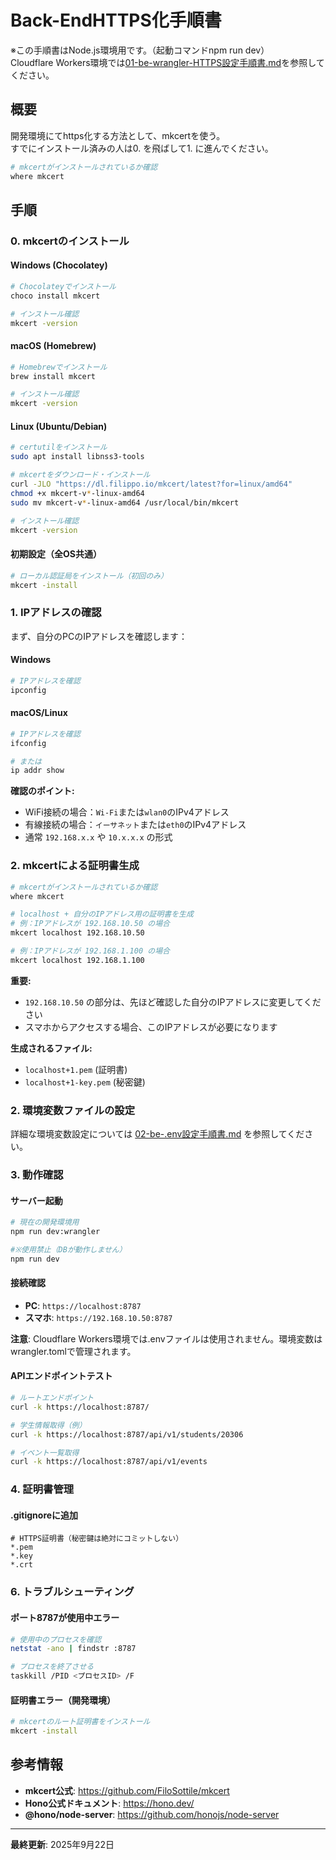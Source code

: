 # Back-EndHTTPS化手順書

※この手順書はNode.js環境用です。（起動コマンドnpm run dev）  
Cloudflare Workers環境では[01-be-wrangler-HTTPS設定手順書.md](./wrangler/01-be-wrangler-HTTPS設定手順書.md)を参照してください。

## 概要
開発環境にてhttps化する方法として、mkcertを使う。  
すでにインストール済みの人は0. を飛ばして1. に進んでください。  
```bash
# mkcertがインストールされているか確認
where mkcert
```


## 手順

### 0. mkcertのインストール

#### Windows (Chocolatey)
```bash
# Chocolateyでインストール
choco install mkcert

# インストール確認
mkcert -version
```

#### macOS (Homebrew)
```bash
# Homebrewでインストール
brew install mkcert

# インストール確認
mkcert -version
```

#### Linux (Ubuntu/Debian)
```bash
# certutilをインストール
sudo apt install libnss3-tools

# mkcertをダウンロード・インストール
curl -JLO "https://dl.filippo.io/mkcert/latest?for=linux/amd64"
chmod +x mkcert-v*-linux-amd64
sudo mv mkcert-v*-linux-amd64 /usr/local/bin/mkcert

# インストール確認
mkcert -version
```

#### 初期設定（全OS共通）
```bash
# ローカル認証局をインストール（初回のみ）
mkcert -install
```

### 1. IPアドレスの確認

まず、自分のPCのIPアドレスを確認します：

#### Windows
```bash
# IPアドレスを確認
ipconfig

```

#### macOS/Linux
```bash
# IPアドレスを確認
ifconfig

# または
ip addr show
```

**確認のポイント:**
- WiFi接続の場合：`Wi-Fi`または`wlan0`のIPv4アドレス
- 有線接続の場合：`イーサネット`または`eth0`のIPv4アドレス
- 通常 `192.168.x.x` や `10.x.x.x` の形式

### 2. mkcertによる証明書生成

```bash
# mkcertがインストールされているか確認
where mkcert

# localhost + 自分のIPアドレス用の証明書を生成
# 例：IPアドレスが 192.168.10.50 の場合
mkcert localhost 192.168.10.50  

# 例：IPアドレスが 192.168.1.100 の場合
mkcert localhost 192.168.1.100
```

**重要:**
- `192.168.10.50` の部分は、先ほど確認した自分のIPアドレスに変更してください
- スマホからアクセスする場合、このIPアドレスが必要になります

**生成されるファイル:**
- `localhost+1.pem` (証明書)
- `localhost+1-key.pem` (秘密鍵)

### 2. 環境変数ファイルの設定

詳細な環境変数設定については [02-be-.env設定手順書.md](02-be-.env設定手順書.md) を参照してください。

### 3. 動作確認

#### サーバー起動
```bash
# 現在の開発環境用
npm run dev:wrangler

#※使用禁止（DBが動作しません）
npm run dev
```

#### 接続確認
- **PC**: `https://localhost:8787`
- **スマホ**: `https://192.168.10.50:8787`

**注意**: Cloudflare Workers環境では.envファイルは使用されません。環境変数はwrangler.tomlで管理されます。

#### APIエンドポイントテスト
```bash
# ルートエンドポイント
curl -k https://localhost:8787/

# 学生情報取得（例）
curl -k https://localhost:8787/api/v1/students/20306

# イベント一覧取得
curl -k https://localhost:8787/api/v1/events
```

### 4. 証明書管理

#### .gitignoreに追加
```gitignore
# HTTPS証明書（秘密鍵は絶対にコミットしない）
*.pem
*.key
*.crt
```

### 6. トラブルシューティング

#### ポート8787が使用中エラー
```bash
# 使用中のプロセスを確認
netstat -ano | findstr :8787

# プロセスを終了させる
taskkill /PID <プロセスID> /F
```

#### 証明書エラー（開発環境）
```bash
# mkcertのルート証明書をインストール
mkcert -install
```

## 参考情報

- **mkcert公式**: https://github.com/FiloSottile/mkcert
- **Hono公式ドキュメント**: https://hono.dev/
- **@hono/node-server**: https://github.com/honojs/node-server

---

**最終更新**: 2025年9月22日